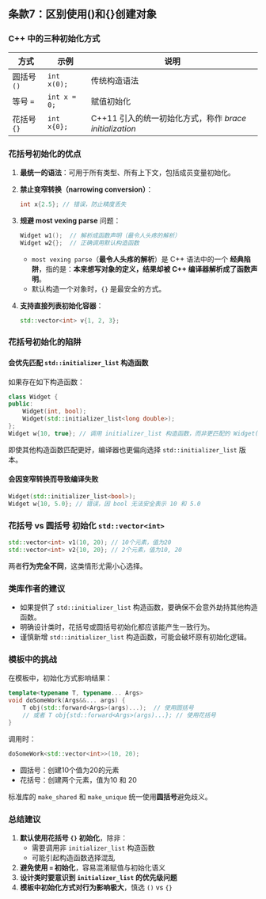 ## 条款7：区别使用()和{}创建对象

### C++ 中的三种初始化方式

| 方式        | 示例         | 说明                                                    |
| ----------- | ------------ | ------------------------------------------------------- |
| 圆括号 `()` | `int x(0);`  | 传统构造语法                                            |
| 等号 `=`    | `int x = 0;` | 赋值初始化                                              |
| 花括号 `{}` | `int x{0};`  | C++11 引入的统一初始化方式，称作 *brace initialization* |

### 花括号初始化的优点

1. **最统一的语法**：可用于所有类型、所有上下文，包括成员变量初始化。

2. **禁止变窄转换（narrowing conversion）**：

   ```cpp
   int x{2.5}; // 错误，防止精度丢失
   ```

3. **规避 most vexing parse** 问题：

   ```cpp
   Widget w1();  // 解析成函数声明（最令人头疼的解析）
   Widget w2{};  // 正确调用默认构造函数
   ```

   - `most vexing parse`（**最令人头疼的解析**）是 C++ 语法中的一个 **经典陷阱**，指的是：**本来想写对象的定义，结果却被 C++ 编译器解析成了函数声明**。
   - 默认构造一个对象时，`{}` 是最安全的方式。

4. **支持直接列表初始化容器**：

   ```cpp
   std::vector<int> v{1, 2, 3};
   ```

### 花括号初始化的陷阱

#### 会**优先匹配 `std::initializer_list` 构造函数**

如果存在如下构造函数：

```cpp
class Widget {
public:
    Widget(int, bool);
    Widget(std::initializer_list<long double>);
};
Widget w{10, true}; // 调用 initializer_list 构造函数，而非更匹配的 Widget(int, bool)
```

即使其他构造函数匹配更好，编译器也更偏向选择 `std::initializer_list` 版本。

#### 会因变窄转换而导致编译失败

```cpp
Widget(std::initializer_list<bool>);
Widget w{10, 5.0}; // 错误，因 bool 无法安全表示 10 和 5.0
```

### 花括号 vs 圆括号 初始化 `std::vector<int>`

```cpp
std::vector<int> v1(10, 20); // 10个元素，值为20
std::vector<int> v2{10, 20}; // 2个元素，值为10, 20
```

两者**行为完全不同**，这类情形尤需小心选择。

### 类库作者的建议

- 如果提供了 `std::initializer_list` 构造函数，要确保不会意外劫持其他构造函数。
- 明确设计类时，花括号或圆括号初始化都应该能产生一致行为。
- 谨慎新增 `std::initializer_list` 构造函数，可能会破坏原有初始化逻辑。

### 模板中的挑战

在模板中，初始化方式影响结果：

```cpp
template<typename T, typename... Args>
void doSomeWork(Args&&... args) {
    T obj(std::forward<Args>(args)...);  // 使用圆括号
    // 或者 T obj{std::forward<Args>(args)...}; // 使用花括号
}
```

调用时：

```cpp
doSomeWork<std::vector<int>>(10, 20);
```

- 圆括号：创建10个值为20的元素
- 花括号：创建两个元素，值为10 和 20

标准库的 `make_shared` 和 `make_unique` 统一使用**圆括号**避免歧义。

### 总结建议

1. **默认使用花括号 `{}` 初始化**，除非：
   - 需要调用非 `initializer_list` 构造函数
   - 可能引起构造函数选择混乱
2. **避免使用 `=` 初始化**，容易混淆赋值与初始化语义
3. **设计类时要意识到 `initializer_list` 的优先级问题**
4. **模板中初始化方式对行为影响极大**，慎选 `()` vs `{}`

